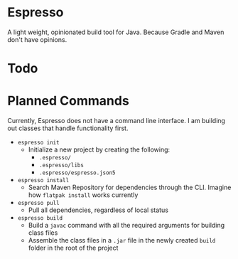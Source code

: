 # Espresso
A light weight, opinionated build tool for Java. Because Gradle and Maven don't have opinions.

# Todo


# Planned Commands
Currently, Espresso does not have a command line interface. I am building out classes that handle functionality first.
* `espresso init`
  * Initialize a new project by creating the following:
    * `.espresso/`
    * `.espresso/libs`
    * `.espresso/espresso.json5`
* `espresso install`
  * Search Maven Repository for dependencies through the CLI. Imagine how `flatpak install` works currently
* `espresso pull`
  * Pull all dependencies, regardless of local status
* `espresso build`
  * Build a `javac` command with all the required arguments for building class files
  * Assemble the class files in a `.jar` file in the newly created `build` folder in the root of the project
